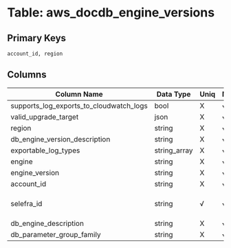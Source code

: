 # Table: aws_docdb_engine_versions

## Primary Keys 

```
account_id, region
```


## Columns 

|  Column Name   |  Data Type  | Uniq | Nullable | Description | 
|  ----  | ----  | ----  | ----  | ---- | 
| supports_log_exports_to_cloudwatch_logs | bool | X | √ |  | 
| valid_upgrade_target | json | X | √ |  | 
| region | string | X | √ |  | 
| db_engine_version_description | string | X | √ |  | 
| exportable_log_types | string_array | X | √ |  | 
| engine | string | X | √ |  | 
| engine_version | string | X | √ |  | 
| account_id | string | X | √ |  | 
| selefra_id | string | √ | √ | primary keys value md5 | 
| db_engine_description | string | X | √ |  | 
| db_parameter_group_family | string | X | √ |  | 


